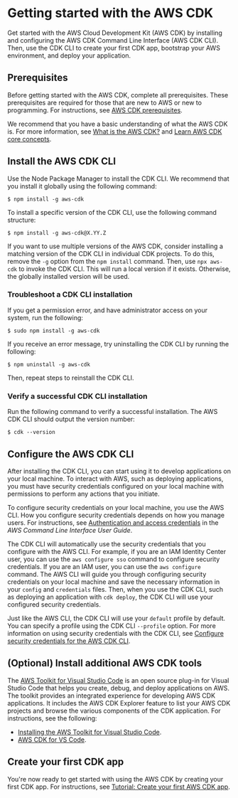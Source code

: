 # Getting started with the AWS CDK<a name="getting-started"></a>

Get started with the AWS Cloud Development Kit (AWS CDK) by installing and configuring the AWS CDK Command Line Interface (AWS CDK CLI). Then, use the CDK CLI to create your first CDK app, bootstrap your AWS environment, and deploy your application.

## Prerequisites<a name="getting-started-prerequisites"></a>

Before getting started with the AWS CDK, complete all prerequisites. These prerequisites are required for those that are new to AWS or new to programming. For instructions, see [AWS CDK prerequisites](prerequisites.md).

We recommend that you have a basic understanding of what the AWS CDK is. For more information, see [What is the AWS CDK?](home.md) and [Learn AWS CDK core concepts](core-concepts.md).

## Install the AWS CDK CLI<a name="getting-started-install"></a>

Use the Node Package Manager to install the CDK CLI. We recommend that you install it globally using the following command:

```
$ npm install -g aws-cdk
```

To install a specific version of the CDK CLI, use the following command structure:

```
$ npm install -g aws-cdk@X.YY.Z
```

If you want to use multiple versions of the AWS CDK, consider installing a matching version of the CDK CLI in individual CDK projects. To do this, remove the `-g` option from the `npm install` command. Then, use `npx aws-cdk` to invoke the CDK CLI. This will run a local version if it exists. Otherwise, the globally installed version will be used.

### Troubleshoot a CDK CLI installation<a name="getting-started-install-troubleshoot"></a>

If you get a permission error, and have administrator access on your system, run the following:

```
$ sudo npm install -g aws-cdk
```

If you receive an error message, try uninstalling the CDK CLI by running the following:

```
$ npm uninstall -g aws-cdk
```

Then, repeat steps to reinstall the CDK CLI.

### Verify a successful CDK CLI installation<a name="getting-started-install-verify"></a>

Run the following command to verify a successful installation. The AWS CDK CLI should output the version number:

```
$ cdk --version
```

## Configure the AWS CDK CLI<a name="getting-started-configure"></a>

After installing the CDK CLI, you can start using it to develop applications on your local machine. To interact with AWS, such as deploying applications, you must have security credentials configured on your local machine with permissions to perform any actions that you initiate.

To configure security credentials on your local machine, you use the AWS CLI. How you configure security credentials depends on how you manage users. For instructions, see [Authentication and access credentials](https://docs.aws.amazon.com/cli/latest/userguide/cli-chap-authentication.html) in the *AWS Command Line Interface User Guide*.

The CDK CLI will automatically use the security credentials that you configure with the AWS CLI. For example, if you are an IAM Identity Center user, you can use the `aws configure sso` command to configure security credentials. If you are an IAM user, you can use the `aws configure` command. The AWS CLI will guide you through configuring security credentials on your local machine and save the necessary information in your `config` and `credentials` files. Then, when you use the CDK CLI, such as deploying an application with `cdk deploy`, the CDK CLI will use your configured security credentials.

Just like the AWS CLI, the CDK CLI will use your `default` profile by default. You can specify a profile using the CDK CLI `--profile` option. For more information on using security credentials with the CDK CLI, see [Configure security credentials for the AWS CDK CLI](configure-access.md).

## (Optional) Install additional AWS CDK tools<a name="getting-started-tools"></a>

The [AWS Toolkit for Visual Studio Code](https://aws.amazon.com/visualstudiocode/) is an open source plug-in for Visual Studio Code that helps you create, debug, and deploy applications on AWS. The toolkit provides an integrated experience for developing AWS CDK applications. It includes the AWS CDK Explorer feature to list your AWS CDK projects and browse the various components of the CDK application. For instructions, see the following:
+ [Installing the AWS Toolkit for Visual Studio Code](https://docs.aws.amazon.com/toolkit-for-vscode/latest/userguide/setup-toolkit.html).
+ [AWS CDK for VS Code](https://docs.aws.amazon.com/toolkit-for-vscode/latest/userguide/cdk-explorer.html).

## Create your first CDK app<a name="getting-started-app"></a>

You're now ready to get started with using the AWS CDK by creating your first CDK app. For instructions, see [Tutorial: Create your first AWS CDK app](hello-world.md).